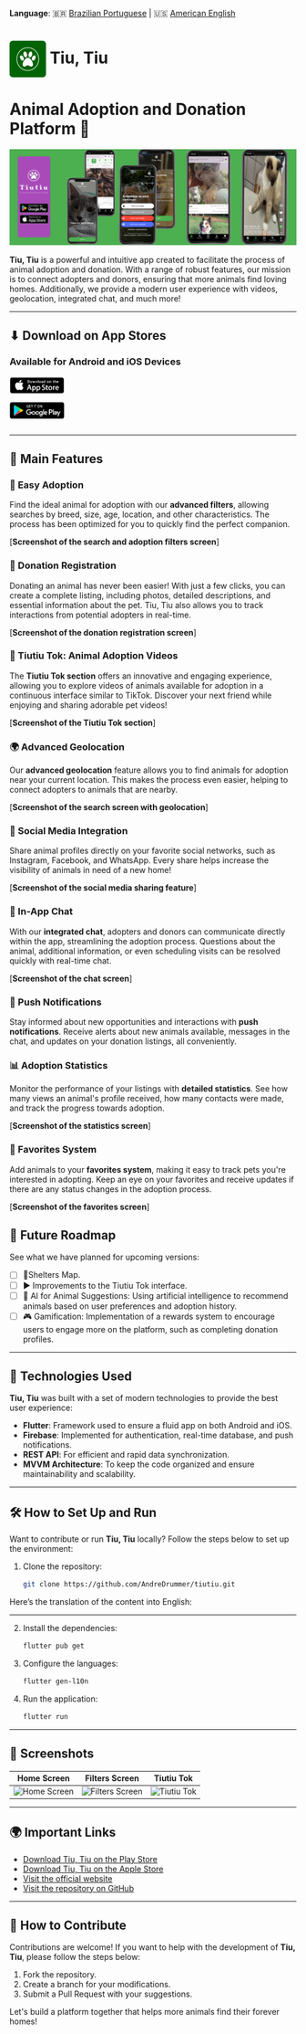 **Language**: 🇧🇷 <a href="https://github.com/AndreDrummer/tiutiu/blob/main/readme.md">Brazilian Portuguese</a> | 🇺🇸 <a href="https://github.com/AndreDrummer/tiutiu/blob/main/readme-en-us.md">American English</a>

# <img src="assets/images/android_icon_dark.png" alt="Logo" width="64" style="vertical-align: middle;"/> Tiu, Tiu

# Animal Adoption and Donation Platform 🐾

![Banner](assets/repo/banner.png)

**Tiu, Tiu** is a powerful and intuitive app created to facilitate the process of animal adoption and donation. With a range of robust features, our mission is to connect adopters and donors, ensuring that more animals find loving homes. Additionally, we provide a modern user experience with videos, geolocation, integrated chat, and much more!

---

## ⬇ Download on App Stores

### Available for Android and iOS Devices
<div style="display: inline-block;">
<a href="https://apps.apple.com/br/app/tiutiu-ado%C3%A7%C3%A3o-de-animais/id1660325927"><img src="assets/repo/App Store Logo.png" alt="App Store Download" width="96" style="vertical-align: middle; margin-right: 4px;"/></a>

<a href="https://play.google.com/store/apps/details?id=com.anjasolutions.tiutiu&hl=pt"><img src="assets/repo/Play Store Logo.png" alt="Play Store Download" width="96" style="vertical-align: middle;"/></a>
</div>

---

## 🌟 Main Features

### 📱 Easy Adoption
Find the ideal animal for adoption with our **advanced filters**, allowing searches by breed, size, age, location, and other characteristics. The process has been optimized for you to quickly find the perfect companion.

[**Screenshot of the search and adoption filters screen**]

### 🐾 Donation Registration
Donating an animal has never been easier! With just a few clicks, you can create a complete listing, including photos, detailed descriptions, and essential information about the pet. Tiu, Tiu also allows you to track interactions from potential adopters in real-time.

[**Screenshot of the donation registration screen**]

### 🎥 Tiutiu Tok: Animal Adoption Videos
The **Tiutiu Tok section** offers an innovative and engaging experience, allowing you to explore videos of animals available for adoption in a continuous interface similar to TikTok. Discover your next friend while enjoying and sharing adorable pet videos!

[**Screenshot of the Tiutiu Tok section**]

### 🌍 Advanced Geolocation
Our **advanced geolocation** feature allows you to find animals for adoption near your current location. This makes the process even easier, helping to connect adopters to animals that are nearby.

[**Screenshot of the search screen with geolocation**]

### 🔗 Social Media Integration
Share animal profiles directly on your favorite social networks, such as Instagram, Facebook, and WhatsApp. Every share helps increase the visibility of animals in need of a new home!

[**Screenshot of the social media sharing feature**]

### 💬 In-App Chat
With our **integrated chat**, adopters and donors can communicate directly within the app, streamlining the adoption process. Questions about the animal, additional information, or even scheduling visits can be resolved quickly with real-time chat.

[**Screenshot of the chat screen**]

### 🔔 Push Notifications
Stay informed about new opportunities and interactions with **push notifications**. Receive alerts about new animals available, messages in the chat, and updates on your donation listings, all conveniently.

### 📊 Adoption Statistics
Monitor the performance of your listings with **detailed statistics**. See how many views an animal's profile received, how many contacts were made, and track the progress towards adoption.

[**Screenshot of the statistics screen**]

### 🎯 Favorites System
Add animals to your **favorites system**, making it easy to track pets you're interested in adopting. Keep an eye on your favorites and receive updates if there are any status changes in the adoption process.

[**Screenshot of the favorites screen**]

## 🔮 Future Roadmap

See what we have planned for upcoming versions:
- [ ] 📍Shelters Map.
- [ ] ▶️ Improvements to the Tiutiu Tok interface.
- [ ] 🤖 AI for Animal Suggestions: Using artificial intelligence to recommend animals based on user preferences and adoption history.
- [ ] 🎮 Gamification: Implementation of a rewards system to encourage users to engage more on the platform, such as completing donation profiles.

---

## 🚀 Technologies Used

**Tiu, Tiu** was built with a set of modern technologies to provide the best user experience:

- **Flutter**: Framework used to ensure a fluid app on both Android and iOS.
- **Firebase**: Implemented for authentication, real-time database, and push notifications.
- **REST API**: For efficient and rapid data synchronization.
- **MVVM Architecture**: To keep the code organized and ensure maintainability and scalability.

---

## 🛠️ How to Set Up and Run

Want to contribute or run **Tiu, Tiu** locally? Follow the steps below to set up the environment:

1. Clone the repository:
   ```bash
   git clone https://github.com/AndreDrummer/tiutiu.git
Here’s the translation of the content into English:

---

2. Install the dependencies:
   ```bash
   flutter pub get
   ```
3. Configure the languages:
   ```bash
   flutter gen-l10n
   ```
4. Run the application:
   ```bash
   flutter run
   ```

---

## 📸 Screenshots

| Home Screen                     | Filters Screen                    | Tiutiu Tok                       |
| -------------------------------- | --------------------------------- | -------------------------------- |
| ![Home Screen](link_screenshot1) | ![Filters Screen](link_screenshot2) | ![Tiutiu Tok](link_screenshot3) |

---

## 🌍 Important Links

- [Download Tiu, Tiu on the Play Store](https://play.google.com/store/apps/details?id=com.anjasolutions.tiutiu&hl=pt)
- [Download Tiu, Tiu on the Apple Store](https://apps.apple.com/br/app/tiutiu-ado%C3%A7%C3%A3o-de-animais/id1660325927)
- [Visit the official website](https://www.anjasolutions.com/tiutiu)
- [Visit the repository on GitHub](https://github.com/AndreDrummer/tiutiu)

---

## 🤝 How to Contribute

Contributions are welcome! If you want to help with the development of **Tiu, Tiu**, please follow the steps below:

1. Fork the repository.
2. Create a branch for your modifications.
3. Submit a Pull Request with your suggestions.

Let's build a platform together that helps more animals find their forever homes!